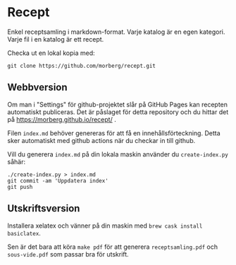 # Recept
Enkel receptsamling i markdown-format. Varje katalog är en egen kategori. Varje fil i en katalog är ett recept.

Checka ut en lokal kopia med:

    git clone https://github.com/morberg/recept.git

## Webbversion
Om man i "Settings" för github-projektet slår på GitHub Pages kan recepten automatiskt publiceras.
Det är påslaget för detta repository  och du hittar det på https://morberg.github.io/recept/ .

Filen `index.md` behöver genereras för att få en innehållsförteckning. Detta sker automatiskt med github actions när du checkar in till github.

Vill du generera `index.md` på din lokala maskin använder du `create-index.py` såhär:

    ./create-index.py > index.md
    git commit -am 'Uppdatera index'
    git push

## Utskriftsversion

Installera xelatex och vänner på din maskin med `brew cask install basiclatex`.

Sen är det bara att köra `make pdf` för att generera `receptsamling.pdf` och `sous-vide.pdf` som passar bra för utskrift.
